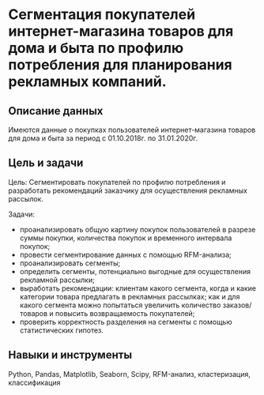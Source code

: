 # Сегментация покупателей интернет-магазина товаров для дома и быта по профилю потребления для планирования рекламных компаний.

## Описание данных

Имеются данные о покупках пользователей интернет-магазина товаров для дома и быта за период с 01.10.2018г. по 31.01.2020г.

## Цель и задачи

Цель: Сегментировать покупателей по профилю потребления и разработать рекомендаций заказчику для осуществления рекламных рассылок.

Задачи:
- проанализировать общую картину покупок пользователей в разрезе суммы покупки, количества покупок и временного интервала покупок;
- провести сегментирование данных с помощью RFM-анализа;
- проанализировать сегменты;
- определить сегменты, потенциально выгодные для осуществления рекламной рассылки;
- выработать рекомендации: клиентам какого сегмента, когда и какие категории товара предлагать в рекламных рассылках; как и для какого сегмента можно попытаться увеличить количество заказов/товаров и повысить возвращаемость покупателей;
- проверить корректность разделения на сегменты с помощью статистических гипотез. 

## Навыки и инструменты

Python,
Pandas,
Matplotlib,
Seaborn,
Scipy, 
RFM-анализ, 
кластеризация, 
классификация
